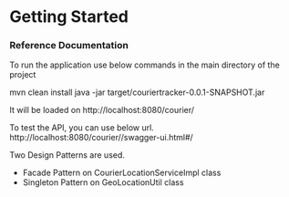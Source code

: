 # Getting Started

### Reference Documentation
To run the application use below commands in the main directory of the project

mvn clean install
java -jar target/couriertracker-0.0.1-SNAPSHOT.jar

It will be loaded on http://localhost:8080/courier/

To test the API, you can use below url.
http://localhost:8080/courier//swagger-ui.html#/


Two Design Patterns are used.

- Facade Pattern on  CourierLocationServiceImpl class
- Singleton Pattern on GeoLocationUtil class
